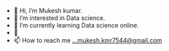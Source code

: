 - 👋 Hi, I’m Mukesh kumar.
- 👀 I’m interested in Data science.
- 🌱 I’m currently learning Data science online.
- 💞️ 
- 📫 How to reach me ...mukesh.kmr7544@gmail.com

<!---
mukku1/mukku1 is a ✨ special ✨ repository because its `README.md` (this file) appears on your GitHub profile.
You can click the Preview link to take a look at your changes.
--->
